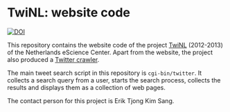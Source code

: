 # TwiNL: website code
[![DOI](https://zenodo.org/badge/110261678.svg)](https://zenodo.org/badge/latestdoi/110261678)

This repository contains the website code of the project
[TwiNL](https://www.esciencecenter.nl/project/twinl) 
(2012-2013) of the Netherlands eScience Center. Apart 
from the website, the project also produced a
[Twitter crawler](https://github.com/twinl/crawler).

The main tweet search script in this repository is 
`cgi-bin/twitter`. It collects a search query from
a user, starts the search process, collects the results and
displays them as a collection of web pages.

The contact person for this project is Erik Tjong Kim Sang. 
